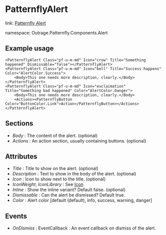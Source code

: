 ﻿

# PatternflyAlert

link: [Patternfly Alert](https://www.patternfly.org/v4/components/alert)

namespace: Outrage.Patternfly.Components.Alert

## Example usage
```
<PatternflyAlert Class="pf-u-m-md" Icon="crow" Title="Something happened" Dismissable="false"></PatternflyAlert> 
<PatternflyAlert Class="pf-u-m-md" Icon="bell" Title="Success happens" Color="AlertColor.Success">
    <Body>This one needs more description, clearly.</Body>
</PatternflyAlert> 
<PatternflyAlert Class="pf-u-m-md" Icon="exclaimation" Title="Something bad happened" Color="AlertColor.Danger">
    <Body>This one needs more description, clearly.</Body>
    <Actions><PatternflyButton Color="ButtonColor.Link">Action</PatternflyButton></Actions>
</PatternflyAlert> 
```
## Sections

* *Body* : The content of the alert. (optional)
* *Actions* : An action section, usually containing buttons. (optional)

## Attributes

* *Title* : Title to show on the alert. (optional)
* *Description* : Text to show in the body of the alert. (optional)
* *Icon* : Icon to show next to the title. (optional)
* *IconWeight*, *IconLibrary* : See [Icon](/icon)
* *Inline* : Show the inline variant? Default false. (optional)
* *Dismissable* : Can the alert be dismissed?  Default true.
* *Color* : Alert color [default (default), info, success, warning, danger]

## Events

* *OnDismiss* : EventCallback : An event callback on dismiss of the alert.
